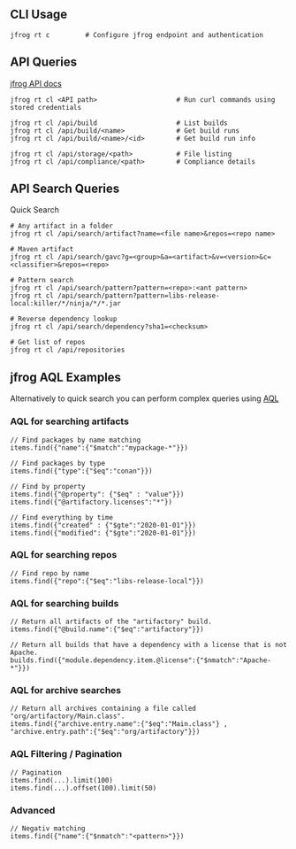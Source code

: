 ## CLI Usage

    jfrog rt c         # Configure jfrog endpoint and authentication

## API Queries

[jfrog API docs](https://www.jfrog.com/confluence/display/JFROG/Artifactory+REST+API)

    jfrog rt cl <API path>                    # Run curl commands using stored credentials
    
    jfrog rt cl /api/build                    # List builds
    jfrog rt cl /api/build/<name>             # Get build runs
    jfrog rt cl /api/build/<name>/<id>        # Get build run info
    
    jfrog rt cl /api/storage/<path>           # File listing
    jfrog rt cl /api/compliance/<path>        # Compliance details

## API Search Queries

Quick Search

    # Any artifact in a folder
    jfrog rt cl /api/search/artifact?name=<file name>&repos=<repo name>
    
    # Maven artifact
    jfrog rt cl /api/search/gavc?g=<group>&a=<artifact>&v=<version>&c=<classifier>&repos=<repo>

    # Pattern search
    jfrog rt cl /api/search/pattern?pattern=<repo>:<ant pattern>
    jfrog rt cl /api/search/pattern?pattern=libs-release-local:killer/*/ninja/*/*.jar

    # Reverse dependency lookup
    jfrog rt cl /api/search/dependency?sha1=<checksum>
    
    # Get list of repos
    jfrog rt cl /api/repositories

## jfrog AQL Examples

Alternatively to quick search you can perform complex queries using [AQL](https://www.jfrog.com/confluence/display/JFROG/Artifactory+Query+Language)

### AQL for searching artifacts

    // Find packages by name matching
    items.find({"name":{"$match":"mypackage-*"}})
    
    // Find packages by type
    items.find({"type":{"$eq":"conan"}})
    
    // Find by property
    items.find({"@property": {"$eq" : "value"}})
    items.find({"@artifactory.licenses":"*"})
    
    // Find everything by time
    items.find({"created" : {"$gte":"2020-01-01"}})
    items.find({"modified": {"$gte":"2020-01-01"}})
    
### AQL for searching repos

    // Find repo by name
    items.find({"repo":{"$eq":"libs-release-local"}})
    
### AQL for searching builds

    // Return all artifacts of the "artifactory" build.
    items.find({"@build.name":{"$eq":"artifactory"}})

    // Return all builds that have a dependency with a license that is not Apache.
    builds.find({"module.dependency.item.@license":{"$nmatch":"Apache-*"}})

### AQL for archive searches

    // Return all archives containing a file called "org/artifactory/Main.class".
    items.find({"archive.entry.name":{"$eq":"Main.class"} , "archive.entry.path":{"$eq":"org/artifactory"}})

### AQL Filtering / Pagination

    // Pagination
    items.find(...).limit(100)
    items.find(...).offset(100).limit(50)

### Advanced

    // Negativ matching
    items.find({"name":{"$nmatch":"<pattern>"}})
